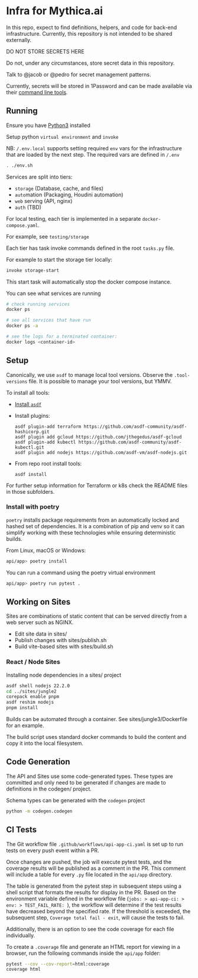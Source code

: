 # Infra for Mythica.ai

In this repo, expect to find definitions, helpers, and code for back-end
infrastructure. Currently, this repository is not intended to be shared externally.

DO NOT STORE SECRETS HERE

Do not, under any circumstances, store secret data in this repository.

Talk to @jacob or @pedro for secret management patterns.

Currently, secrets will be stored in 1Password and can be made available
via their [command line tools](https://developer.1password.com/docs/cli/get-started/#install).

## Running

Ensure you have [Python3](https://python.org) installed 

Setup python `virtual environment` and `invoke`

NB: `/.env.local` supports setting required `env` vars for the infrastructure that are loaded by the next step. The required vars are defined in `/.env`

```bash
. ./env.sh
```


Services are split into tiers:

* `storage` (Database, cache, and files)
* `auto`mation (Packaging, Houdini automation)
* `web` serving (API, nginx)
* `auth` (TBD)

For local testing, each tier is implemented in a separate `docker-compose.yaml`.

For example, see `testing/storage`

Each tier has task invoke commands defined in the root `tasks.py` file.

For example to start the storage tier locally:

```bash
invoke storage-start
```

This start task will automatically stop the docker compose instance.

You can see what services are running

```bash
# check running services
docker ps

# see all services that have run
docker ps -a

# see the logs for a terminated container:
docker logs <container-id>
```

## Setup

Canonically, we use `asdf` to manage local tool versions. Observe the
`.tool-versions` file. It is possible to manage your tool versions, but YMMV.

To install all tools:

- [Install `asdf`](https://asdf-vm.com/guide/getting-started.html)

- Install plugins:

  ``` shell
  asdf plugin-add terraform https://github.com/asdf-community/asdf-hashicorp.git
  asdf plugin add gcloud https://github.com/jthegedus/asdf-gcloud
  asdf plugin-add kubectl https://github.com/asdf-community/asdf-kubectl.git
  asdf plugin add nodejs https://github.com/asdf-vm/asdf-nodejs.git
  ```

- From repo root install tools:

  ``` shell
  asdf install
  ```

For further setup information for Terraform or k8s check the README
files in those subfolders.

### Install with poetry

`poetry` installs package requirements from an automatically locked
and hashed set of dependencies. It is a combination of pip and venv so it can
simplify working with these technologies while ensuring deterministic builds.

From Linux, macOS or Windows:

```bash
api/app> poetry install
```

You can run a command using the poetry virtual environment

```bash
api/app> poetry run pytest .
```

## Working on Sites

Sites are combinations of static content that can be served directly from a web server such
as NGINX.

* Edit site data in sites/<sitename>
* Publish changes with sites/publish.sh <sitename>
* Build vite-based sites with sites/build.sh <sitename>


### React / Node Sites

Installing node dependencies in a sites/ project

```bash
asdf shell nodejs 22.2.0
cd ../sites/jungle2
corepack enable pnpm
asdf reshim nodejs
pnpm install
```

Builds can be automated through a container. See sites/jungle3/Dockerfile for an example.

The build script uses standard docker commands to build the content and copy it into the local
filesystem.

## Code Generation

The API and Sites use some code-generated types. These types are committed and only need to be generated
if changes are made to definitions in the codegen/ project.

Schema types can be generated with the `codegen` project

```bash
python -m codegen.codegen
```


## CI Tests

The Git workflow file `.github/workflows/api-app-ci.yaml` is set up to run tests on every push event within a PR.

Once changes are pushed, the job will execute pytest tests, and the coverage results will be published as a comment in the PR. This comment will include a table for every `.py` file located in the `api/app` directory.

The table is generated from the pytest step in subsequent steps using a shell script that formats the results for display in the PR. Based on the environment variable defined in the workflow file (`jobs: > api-app-ci: > env: > TEST_FAIL_RATE: `), the workflow will determine if the test results have decreased beyond the specified rate. If the threshold is exceeded, the subsequent step, `Coverage total fail - exit`, will cause the tests to fail.

Additionally, there is an option to see the code coverage for each file individually.

To create a `.coverage` file and generate an HTML report for viewing in a browser, run the following commands inside the `api/app` folder:

```bash
pytest --cov --cov-report=html:coverage
coverage html